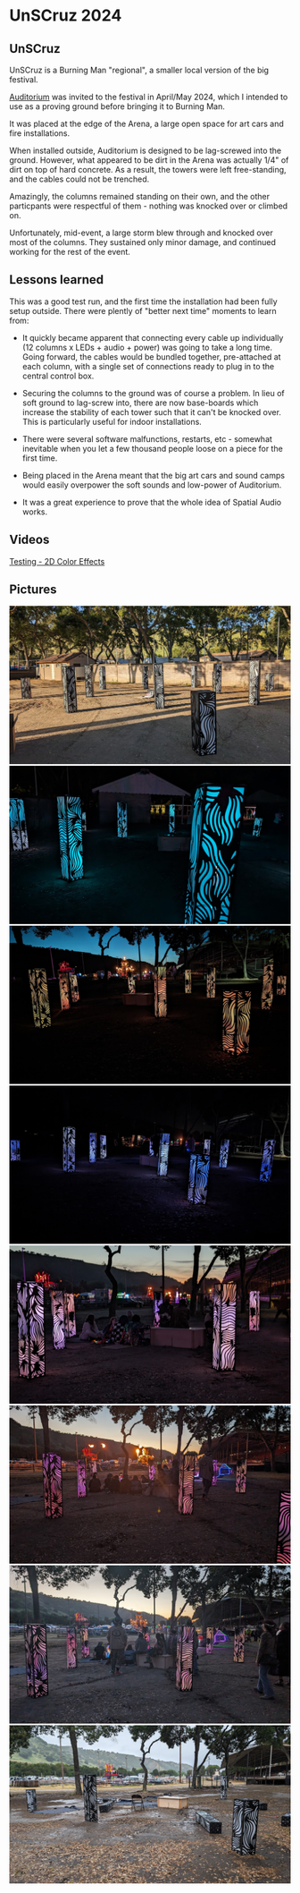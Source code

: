 # UnSCruz 2024

## UnSCruz

UnSCruz is a Burning Man "regional", a smaller local version of the big festival.

[Auditorium](AUDITORIUM.md) was invited to the festival in April/May 2024, which I intended to use as a proving ground before bringing it to Burning Man.

It was placed at the edge of the Arena, a large open space for art cars and fire installations.

When installed outside, Auditorium is designed to be lag-screwed into the ground. However, what appeared to be dirt in the Arena was actually 1/4" of dirt on top of hard concrete. As a result, the towers were left free-standing, and the cables could not be trenched.

Amazingly, the columns remained standing on their own, and the other particpants were respectful of them - nothing was knocked over or climbed on.

Unfortunately, mid-event, a large storm blew through and knocked over most of the columns. They sustained only minor damage, and continued working for the rest of the event.

## Lessons learned

This was a good test run, and the first time the installation had been fully setup outside. There were plently of "better next time" moments to learn from:

- It quickly became apparent that connecting every cable up individually (12 columns x LEDs + audio + power) was going to take a long time. Going forward, the cables would be bundled together, pre-attached at each column, with a single set of connections ready to plug in to the central control box.

- Securing the columns to the ground was of course a problem. In lieu of soft ground to lag-screw into, there are now base-boards which increase the stability of each tower such that it can't be knocked over. This is particularly useful for indoor installations.

- There were several software malfunctions, restarts, etc - somewhat inevitable when you let a few thousand people loose on a piece for the first time.

- Being placed in the Arena meant that the big art cars and sound camps would easily overpower the soft sounds and low-power of Auditorium.

- It was a great experience to prove that the whole idea of Spatial Audio works.

## Videos

[Testing - 2D Color Effects](https://photos.app.goo.gl/1yK6G2dft3UPz3Qx8)

## Pictures

![Setup](imgs/u24_setup.jpg)
![Blue](imgs/u24_blue.jpg)
![Fire](imgs/u24_fire.jpg)
![Night](imgs/u24_night.jpg)
![Group](imgs/u24_group.jpg)
![Group2](imgs/u24_group2.jpg)
![Group3](imgs/u24_group3.jpg)
![Damage](imgs/u24_damage.jpg)
